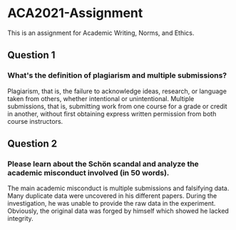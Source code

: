# ACA2021-Assignment
This is an assignment for Academic Writing, Norms, and Ethics.

## Question 1
### What's the definition of plagiarism and multiple submissions? 
Plagiarism, that is, the failure to acknowledge ideas, research, or language taken from others, whether intentional or unintentional. 
Multiple submissions, that is, submitting work from one course for a grade or credit in another, without first obtaining express written permission from both course instructors.

## Question 2
### Please learn about the Schön scandal and analyze the academic misconduct involved (in 50 words).
The main academic misconduct is multiple submissions and falsifying data. Many duplicate data were uncovered in his different papers. During the investigation, he was unable to provide the raw data in the experiment. Obviously, the original data was forged by himself which showed he lacked integrity.
